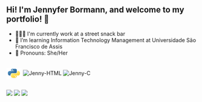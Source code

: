 ## Hi! I'm Jennyfer Bormann, and welcome to my portfolio! 👋


- 👩🏻‍💻 I'm currently work at a street snack bar
- 📖 I’m learning Information Technology Management at Universidade São Francisco de Assis
- 🌱 Pronouns: She/Her

<div style="display: inline_block"><br>
 <img align="center" alt="Jenny-Python" height="30" width="40" src="https://raw.githubusercontent.com/devicons/devicon/master/icons/python/python-original.svg">
<img align="center" alt="Jenny-HTML" height="30" width="45" src="https://img.shields.io/badge/HTML-239120?style=for-the-badge&logo=html5&logoColor=white">
<img align="center" alt="Jenny-C" height="30" width="40" src="https://img.shields.io/badge/C-00599C?style=for-the-badge&logo=c&logoColor=white">
</div>

##

<div> 
  <a href="https://instagram.com/jennyfer.exe" target="_blank"><img src="https://img.shields.io/badge/-Instagram-%23E4405F?style=for-the-badge&logo=instagram&logoColor=white" target="_blank"></a>
  <a href = "mailto:j.bormann2works@gmail.com"><img src="https://img.shields.io/badge/-Gmail-%23333?style=for-the-badge&logo=gmail&logoColor=white" target="_blank"></a>
  <a href="https://www.linkedin.com/in/jennyfer-bormann-908596295" target="_blank"><img src="https://img.shields.io/badge/-LinkedIn-%230077B5?style=for-the-badge&logo=linkedin&logoColor=white" target="_blank"></a>   
</div>
